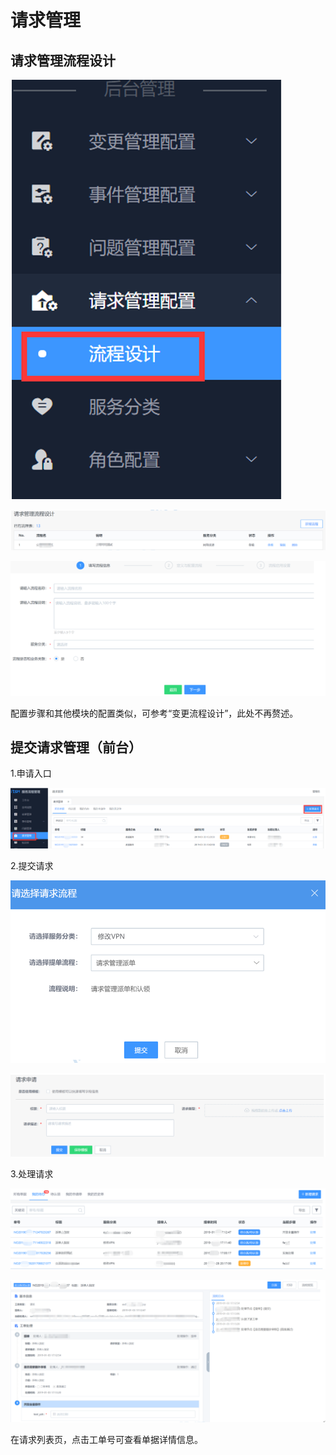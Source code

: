 # 请求管理

## 请求管理流程设计

![-w2020](../assets/82.gif)

![-w2020](../assets/83.gif)

![-w2020](../assets/84.gif)


配置步骤和其他模块的配置类似，可参考“变更流程设计”，此处不再赘述。

## 提交请求管理（前台）

1.申请入口

![-w2020](../assets/85.gif)

2.提交请求

![-w2020](../assets/86.gif)

![-w2020](../assets/87.gif)

3.处理请求

![-w2020](../assets/88.gif)

![-w2020](../assets/89.gif)

在请求列表页，点击工单号可查看单据详情信息。
